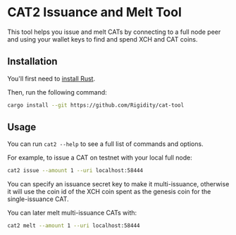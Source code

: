 # CAT2 Issuance and Melt Tool

This tool helps you issue and melt CATs by connecting to a full node peer and using your wallet keys to find and spend XCH and CAT coins.

## Installation

You'll first need to [install Rust](https://rustup.rs).

Then, run the following command:

```bash
cargo install --git https://github.com/Rigidity/cat-tool
```

## Usage

You can run `cat2 --help` to see a full list of commands and options.

For example, to issue a CAT on testnet with your local full node:

```bash
cat2 issue --amount 1 --uri localhost:58444
```

You can specify an issuance secret key to make it multi-issuance, otherwise it will use the coin id of the XCH coin spent as the genesis coin for the single-issuance CAT.

You can later melt multi-issuance CATs with:

```bash
cat2 melt --amount 1 --uri localhost:58444
```
